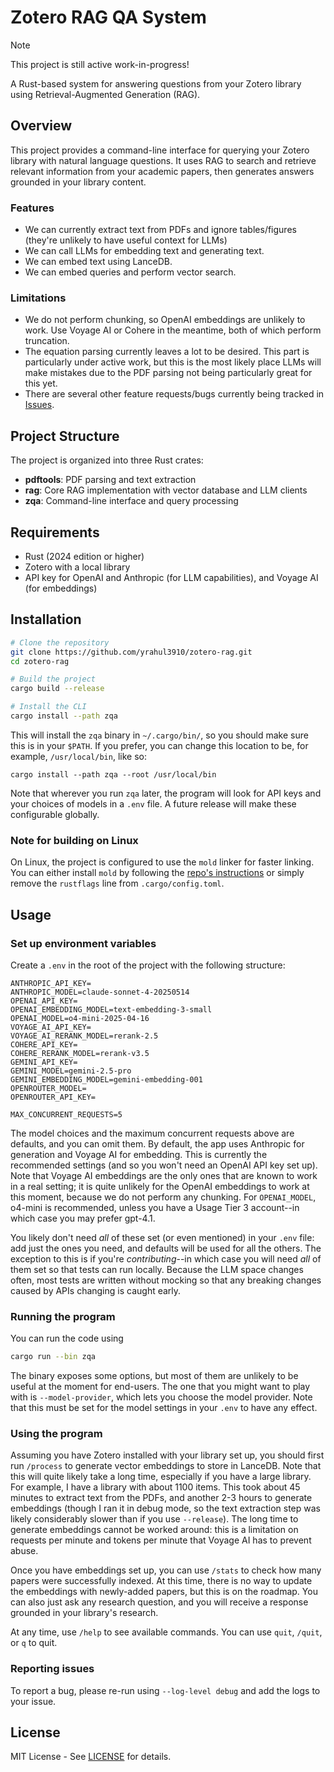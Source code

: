 # Zotero RAG QA System

> [!NOTE]
> This project is still active work-in-progress!

A Rust-based system for answering questions from your Zotero library using Retrieval-Augmented Generation (RAG).

## Overview

This project provides a command-line interface for querying your Zotero library with natural language questions. It uses RAG to search and retrieve relevant information from your academic papers, then generates answers grounded in your library content.

### Features

* We can currently extract text from PDFs and ignore tables/figures (they're unlikely to have useful context for LLMs)
* We can call LLMs for embedding text and generating text.
* We can embed text using LanceDB.
* We can embed queries and perform vector search.

### Limitations

* We do not perform chunking, so OpenAI embeddings are unlikely to work. Use Voyage AI or Cohere in the meantime, both of which perform truncation.
* The equation parsing currently leaves a lot to be desired. This part is particularly under active work, but this is the most likely place LLMs will make mistakes due to the PDF parsing not being particularly great for this yet.
* There are several other feature requests/bugs currently being tracked in [Issues](https://github.com/zotero-rag/zotero-rag/issues).

## Project Structure

The project is organized into three Rust crates:

- **pdftools**: PDF parsing and text extraction
- **rag**: Core RAG implementation with vector database and LLM clients
- **zqa**: Command-line interface and query processing

## Requirements

- Rust (2024 edition or higher)
- Zotero with a local library
- API key for OpenAI and Anthropic (for LLM capabilities), and Voyage AI (for embeddings)

## Installation

```bash
# Clone the repository
git clone https://github.com/yrahul3910/zotero-rag.git
cd zotero-rag

# Build the project
cargo build --release

# Install the CLI
cargo install --path zqa
```

This will install the `zqa` binary in `~/.cargo/bin/`, so you should make sure this is in your `$PATH`. If you prefer, you can change this location to be, for example, `/usr/local/bin`, like so:

```
cargo install --path zqa --root /usr/local/bin
```

Note that wherever you run `zqa` later, the program will look for API keys and your choices of models in a `.env` file. A future release will make these configurable globally.

### Note for building on Linux

On Linux, the project is configured to use the `mold` linker for faster linking. You can either install `mold` by following the [repo's instructions](https://github.com/rui314/mold) or simply remove the `rustflags` line from `.cargo/config.toml`.

## Usage

### Set up environment variables

Create a `.env` in the root of the project with the following structure:
```
ANTHROPIC_API_KEY=
ANTHROPIC_MODEL=claude-sonnet-4-20250514
OPENAI_API_KEY=
OPENAI_EMBEDDING_MODEL=text-embedding-3-small
OPENAI_MODEL=o4-mini-2025-04-16
VOYAGE_AI_API_KEY=
VOYAGE_AI_RERANK_MODEL=rerank-2.5
COHERE_API_KEY=
COHERE_RERANK_MODEL=rerank-v3.5
GEMINI_API_KEY=
GEMINI_MODEL=gemini-2.5-pro
GEMINI_EMBEDDING_MODEL=gemini-embedding-001
OPENROUTER_MODEL=
OPENROUTER_API_KEY=

MAX_CONCURRENT_REQUESTS=5
```

The model choices and the maximum concurrent requests above are defaults, and you can omit them. By default, the app uses Anthropic for generation and Voyage AI for embedding. This is currently the recommended settings (and so you won't need an OpenAI API key set up). Note that Voyage AI embeddings are the only ones that are known to work in a real setting; it is quite unlikely for the OpenAI embeddings to work at this moment, because we do not perform any chunking. For `OPENAI_MODEL`, o4-mini is recommended, unless you have a Usage Tier 3 account--in which case you may prefer gpt-4.1.

You likely don't need _all_ of these set (or even mentioned) in your `.env` file: add just the ones you need, and defaults will be used for all the others. The exception to this is if you're _contributing_--in which case you will need _all_ of them set so that tests can run locally. Because the LLM space changes often, most tests are written without mocking so that any breaking changes caused by APIs changing is caught early.

### Running the program

You can run the code using

```bash
cargo run --bin zqa
```

The binary exposes some options, but most of them are unlikely to be useful at the moment for end-users. The one that you might want to play with is `--model-provider`, which lets you choose the model provider. Note that this must be set for the model settings in your `.env` to have any effect.

### Using the program

Assuming you have Zotero installed with your library set up, you should first run `/process` to generate vector embeddings to store in LanceDB. Note that this will quite likely take a long time, especially if you have a large library. For example, I have a library with about 1100 items. This took about 45 minutes to extract text from the PDFs, and another 2-3 hours to generate embeddings (though I ran it in debug mode, so the text extraction step was likely considerably slower than if you use `--release`). The long time to generate embeddings cannot be worked around: this is a limitation on requests per minute and tokens per minute that Voyage AI has to prevent abuse.

Once you have embeddings set up, you can use `/stats` to check how many papers were successfully indexed. At this time, there is no way to update the embeddings with newly-added papers, but this is on the roadmap. You can also just ask any research question, and you will receive a response grounded in your library's research.

At any time, use `/help` to see available commands. You can use `quit`, `/quit`, or `q` to quit.

### Reporting issues

To report a bug, please re-run using `--log-level debug` and add the logs to your issue.

## License

MIT License - See [LICENSE](LICENSE) for details.

